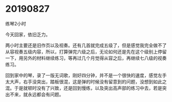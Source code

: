 # 20190827

练琴2小时

今天回家，依旧乏力。

两小时主要还是旧作页以及视奏。还有几首就完成五级了，但是感觉我完全做不了从容视奏五级内容，所以，打算弹完六级之后，无论如何还是先在这个级别上停留一下，用另外的材料继续练习，等再过几个月觉得从容之后，再继续七八级的视奏练习。

回到家中的琴，录了一版无词歌，刚好四分钟，并不是一个很快的速度，感觉左手太大声，右手没突出，踏板很混，这是弹的时候没有留意到的问题，没想到如此之混。于是就顿时没有了兴致，还是回到慢练，以及突出高声部的练习中去，若是突出不来，就永远都会有问题。
